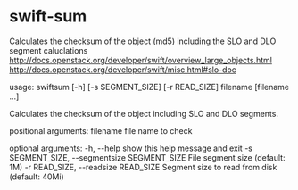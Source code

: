 swift-sum
=========

Calculates the checksum of the object (md5) including the SLO and DLO segment caluclations 
<http://docs.openstack.org/developer/swift/overview_large_objects.html>
<http://docs.openstack.org/developer/swift/misc.html#slo-doc>

usage: swiftsum [-h] [-s SEGMENT_SIZE] [-r READ_SIZE] filename [filename ...]

Calculates the checksum of the object including SLO and DLO segments.

positional arguments:
  filename              file name to check

optional arguments:
  -h, --help            show this help message and exit
  -s SEGMENT_SIZE, --segmentsize SEGMENT_SIZE
                        File segment size (default: 1M)
  -r READ_SIZE, --readsize READ_SIZE
                        Segment size to read from disk (default: 40Mi)
